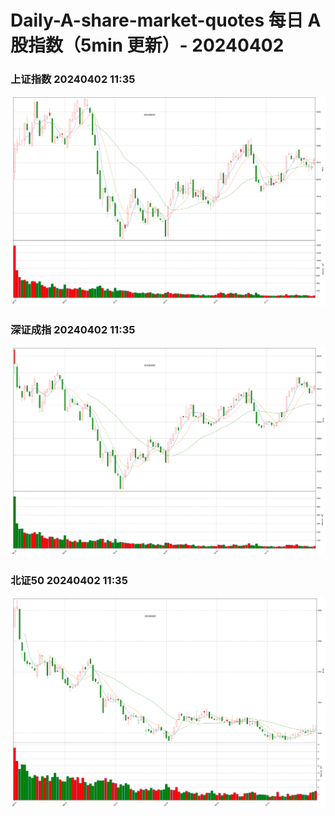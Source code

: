 
# Daily-A-share-market-quotes 每日 A 股指数（5min 更新）- 20240402

### 上证指数 20240402 11:35
![](./fig/2024/4/20240402-sh000001.png)

### 深证成指 20240402 11:35
![](./fig/2024/4/20240402-sz399001.png)

### 北证50 20240402 11:35
![](./fig/2024/4/20240402-bj899050.png)
